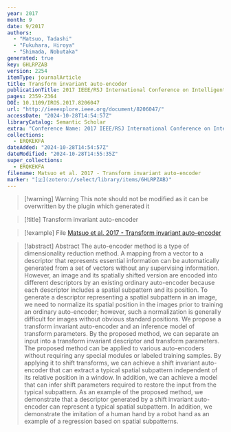```yaml
---
year: 2017
month: 9
date: 9/2017
authors:
  - "Matsuo, Tadashi"
  - "Fukuhara, Hiroya"
  - "Shimada, Nobutaka"
generated: true
key: 6HLRPZAB
version: 2254
itemType: journalArticle
title: Transform invariant auto-encoder
publicationTitle: 2017 IEEE/RSJ International Conference on Intelligent Robots and Systems (IROS)
pages: 2359-2364
DOI: 10.1109/IROS.2017.8206047
url: "http://ieeexplore.ieee.org/document/8206047/"
accessDate: "2024-10-28T14:54:57Z"
libraryCatalog: Semantic Scholar
extra: "Conference Name: 2017 IEEE/RSJ International Conference on Intelligent Robots and Systems (IROS) ISBN: 9781538626825 Place: Vancouver, BC Publisher: IEEE"
collections:
  - ERQKEKFA
dateAdded: "2024-10-28T14:54:57Z"
dateModified: "2024-10-28T14:55:35Z"
super_collections:
  - ERQKEKFA
filename: Matsuo et al. 2017 - Transform invariant auto-encoder
marker: "[🇿](zotero://select/library/items/6HLRPZAB)"
---
```


>[!warning] Warning
> This note should not be modified as it can be overwritten by the plugin which generated it

> [!title] Transform invariant auto-encoder

> [!example] File
> [Matsuo et al. 2017 - Transform invariant auto-encoder](Matsuo%20et%20al.%202017%20-%20Transform%20invariant%20auto-encoder.pdf)

> [!abstract] Abstract
> The auto-encoder method is a type of dimensionality reduction method. A mapping from a vector to a descriptor that represents essential information can be automatically generated from a set of vectors without any supervising information. However, an image and its spatially shifted version are encoded into different descriptors by an existing ordinary auto-encoder because each descriptor includes a spatial subpattern and its position. To generate a descriptor representing a spatial subpattern in an image, we need to normalize its spatial position in the images prior to training an ordinary auto-encoder; however, such a normalization is generally difficult for images without obvious standard positions. We propose a transform invariant auto-encoder and an inference model of transform parameters. By the proposed method, we can separate an input into a transform invariant descriptor and transform parameters. The proposed method can be applied to various auto-encoders without requiring any special modules or labeled training samples. By applying it to shift transforms, we can achieve a shift invariant auto-encoder that can extract a typical spatial subpattern independent of its relative position in a window. In addition, we can achieve a model that can infer shift parameters required to restore the input from the typical subpattern. As an example of the proposed method, we demonstrate that a descriptor generated by a shift invariant auto-encoder can represent a typical spatial subpattern. In addition, we demonstrate the imitation of a human hand by a robot hand as an example of a regression based on spatial subpatterns.

